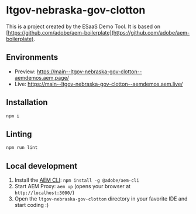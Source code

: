 # ltgov-nebraska-gov-clotton
This is a project created by the ESaaS Demo Tool. It is based on [https://github.com/adobe/aem-boilerplate](https://github.com/adobe/aem-boilerplate).

## Environments
- Preview: https://main--ltgov-nebraska-gov-clotton--aemdemos.aem.page/
- Live: https://main--ltgov-nebraska-gov-clotton--aemdemos.aem.live/

## Installation

```sh
npm i
```

## Linting

```sh
npm run lint
```

## Local development

1. Install the [AEM CLI](https://github.com/adobe/helix-cli): `npm install -g @adobe/aem-cli`
1. Start AEM Proxy: `aem up` (opens your browser at `http://localhost:3000/`)
1. Open the `ltgov-nebraska-gov-clotton` directory in your favorite IDE and start coding :)
